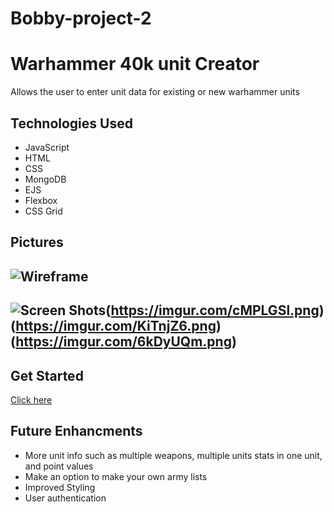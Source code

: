 # Bobby-project-2

# Warhammer 40k unit Creator
Allows the user to enter unit data for existing or new warhammer units

## Technologies Used 
* JavaScript
* HTML
* CSS
* MongoDB
* EJS
* Flexbox
* CSS Grid

## Pictures
![Wireframe](https://imgur.com/ETtryKN.png)
---
![Screen Shots](https://imgur.com/nL9PkH0.png)(https://imgur.com/cMPLGSl.png)(https://imgur.com/KiTnjZ6.png)(https://imgur.com/6kDyUQm.png)
---
## Get Started
[Click here](https://tranquil-basin-19655.herokuapp.com/unit)

## Future Enhancments
* More unit info such as multiple weapons, multiple units stats in one unit, and point values 
* Make an option to make your own army lists 
* Improved Styling
* User authentication 

